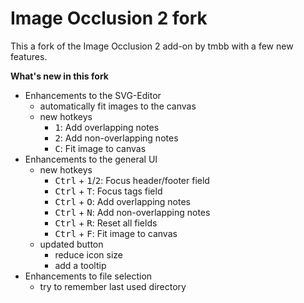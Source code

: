 # Image Occlusion 2 fork

This a fork of the Image Occlusion 2 add-on by tmbb with a few new features.

**What's new in this fork**

- Enhancements to the SVG-Editor
    + automatically fit images to the canvas
    + new hotkeys
        * <kbd>1</kbd>: Add overlapping notes
        * <kbd>2</kbd>: Add non-overlapping notes
        * <kbd>C</kbd>: Fit image to canvas
- Enhancements to the general UI
    + new hotkeys
        * <kbd>Ctrl</kbd> + <kbd>1</kbd>/<kbd>2</kbd>: Focus header/footer field
        * <kbd>Ctrl</kbd> + <kbd>T</kbd>: Focus tags field
        * <kbd>Ctrl</kbd> + <kbd>O</kbd>: Add overlapping notes
        * <kbd>Ctrl</kbd> + <kbd>N</kbd>: Add non-overlapping notes
        * <kbd>Ctrl</kbd> + <kbd>R</kbd>: Reset all fields
        * <kbd>Ctrl</kbd> + <kbd>F</kbd>: Fit image to canvas
    + updated button
        * reduce icon size
        * add a tooltip
- Enhancements to file selection
    + try to remember last used directory